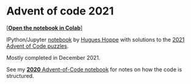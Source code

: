 # Advent of code 2021

[[**Open the notebook in Colab**]](https://colab.research.google.com/github/hhoppe/advent_of_code_2021/blob/main/advent_of_code_2021.ipynb)

IPython/Jupyter [notebook](https://github.com/hhoppe/advent_of_code_2021/blob/main/advent_of_code_2021.ipynb) by [Hugues Hoppe](http://hhoppe.com/) with solutions to the [2021 Advent of Code puzzles](https://adventofcode.com/2021).

Mostly completed in December 2021.

See my [**2020** Advent-of-Code notebook](https://github.com/hhoppe/advent_of_code_2020) for notes on how the code is structured.
